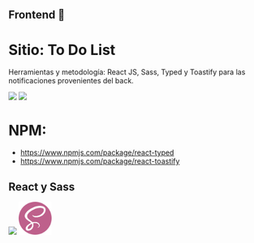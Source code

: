  ## Frontend :rocket:
 
 # Sitio: To Do List
  Herramientas y metodología: React JS, Sass, Typed y Toastify para las notificaciones provenientes del back.
  
  <img src="https://media.giphy.com/media/eBM0mcSsvUbewUsIZ1/giphy.gif" width = 370px /> <img src="https://media.giphy.com/media/8XZieUJ7n91i5qDQlo/giphy.gif" width = 370px />
  
  # NPM:
  + https://www.npmjs.com/package/react-typed
  + https://www.npmjs.com/package/react-toastify

 ## React y Sass
 [<img src="https://cdn-icons-png.flaticon.com/512/1126/1126012.png" width=65px >]()
 <img src="https://github.com/matias-romoli/matias-romoli/blob/main/sass.png" width="65px"/>
